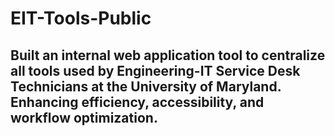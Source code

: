 # EIT-Tools-Public
## Built an internal web application tool to centralize all tools used by Engineering-IT Service Desk Technicians at the University of Maryland. Enhancing efficiency, accessibility, and workflow optimization.
### 
